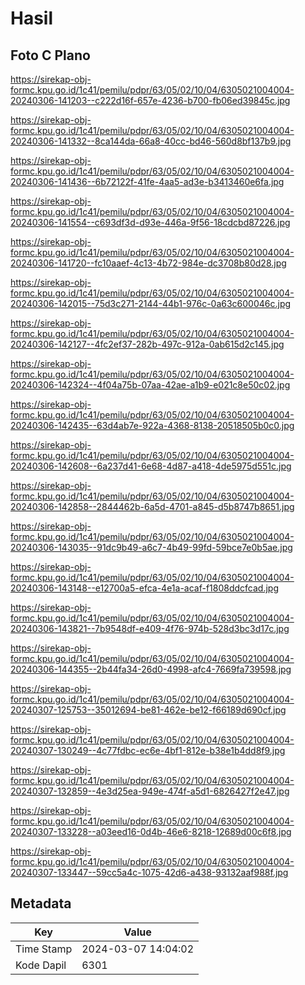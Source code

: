 # Hasil

## Foto C Plano

https://sirekap-obj-formc.kpu.go.id/1c41/pemilu/pdpr/63/05/02/10/04/6305021004004-20240306-141203--c222d16f-657e-4236-b700-fb06ed39845c.jpg

https://sirekap-obj-formc.kpu.go.id/1c41/pemilu/pdpr/63/05/02/10/04/6305021004004-20240306-141332--8ca144da-66a8-40cc-bd46-560d8bf137b9.jpg

https://sirekap-obj-formc.kpu.go.id/1c41/pemilu/pdpr/63/05/02/10/04/6305021004004-20240306-141436--6b72122f-41fe-4aa5-ad3e-b3413460e6fa.jpg

https://sirekap-obj-formc.kpu.go.id/1c41/pemilu/pdpr/63/05/02/10/04/6305021004004-20240306-141554--c693df3d-d93e-446a-9f56-18cdcbd87226.jpg

https://sirekap-obj-formc.kpu.go.id/1c41/pemilu/pdpr/63/05/02/10/04/6305021004004-20240306-141720--fc10aaef-4c13-4b72-984e-dc3708b80d28.jpg

https://sirekap-obj-formc.kpu.go.id/1c41/pemilu/pdpr/63/05/02/10/04/6305021004004-20240306-142015--75d3c271-2144-44b1-976c-0a63c600046c.jpg

https://sirekap-obj-formc.kpu.go.id/1c41/pemilu/pdpr/63/05/02/10/04/6305021004004-20240306-142127--4fc2ef37-282b-497c-912a-0ab615d2c145.jpg

https://sirekap-obj-formc.kpu.go.id/1c41/pemilu/pdpr/63/05/02/10/04/6305021004004-20240306-142324--4f04a75b-07aa-42ae-a1b9-e021c8e50c02.jpg

https://sirekap-obj-formc.kpu.go.id/1c41/pemilu/pdpr/63/05/02/10/04/6305021004004-20240306-142435--63d4ab7e-922a-4368-8138-20518505b0c0.jpg

https://sirekap-obj-formc.kpu.go.id/1c41/pemilu/pdpr/63/05/02/10/04/6305021004004-20240306-142608--6a237d41-6e68-4d87-a418-4de5975d551c.jpg

https://sirekap-obj-formc.kpu.go.id/1c41/pemilu/pdpr/63/05/02/10/04/6305021004004-20240306-142858--2844462b-6a5d-4701-a845-d5b8747b8651.jpg

https://sirekap-obj-formc.kpu.go.id/1c41/pemilu/pdpr/63/05/02/10/04/6305021004004-20240306-143035--91dc9b49-a6c7-4b49-99fd-59bce7e0b5ae.jpg

https://sirekap-obj-formc.kpu.go.id/1c41/pemilu/pdpr/63/05/02/10/04/6305021004004-20240306-143148--e12700a5-efca-4e1a-acaf-f1808ddcfcad.jpg

https://sirekap-obj-formc.kpu.go.id/1c41/pemilu/pdpr/63/05/02/10/04/6305021004004-20240306-143821--7b9548df-e409-4f76-974b-528d3bc3d17c.jpg

https://sirekap-obj-formc.kpu.go.id/1c41/pemilu/pdpr/63/05/02/10/04/6305021004004-20240306-144355--2b44fa34-26d0-4998-afc4-7669fa739598.jpg

https://sirekap-obj-formc.kpu.go.id/1c41/pemilu/pdpr/63/05/02/10/04/6305021004004-20240307-125753--35012694-be81-462e-be12-f66189d690cf.jpg

https://sirekap-obj-formc.kpu.go.id/1c41/pemilu/pdpr/63/05/02/10/04/6305021004004-20240307-130249--4c77fdbc-ec6e-4bf1-812e-b38e1b4dd8f9.jpg

https://sirekap-obj-formc.kpu.go.id/1c41/pemilu/pdpr/63/05/02/10/04/6305021004004-20240307-132859--4e3d25ea-949e-474f-a5d1-6826427f2e47.jpg

https://sirekap-obj-formc.kpu.go.id/1c41/pemilu/pdpr/63/05/02/10/04/6305021004004-20240307-133228--a03eed16-0d4b-46e6-8218-12689d00c6f8.jpg

https://sirekap-obj-formc.kpu.go.id/1c41/pemilu/pdpr/63/05/02/10/04/6305021004004-20240307-133447--59cc5a4c-1075-42d6-a438-93132aaf988f.jpg


## Metadata

| Key        | Value               |
| ---------- | ------------------- |
| Time Stamp | 2024-03-07 14:04:02 |
| Kode Dapil | 6301                |



